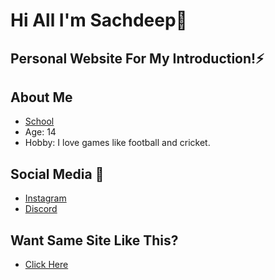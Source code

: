 # Hi All I'm Sachdeep👋

## Personal Website For My Introduction!⚡️


## About Me
- [School](https://www.no1airforceschoolgwl.com/)
- Age: 14
- Hobby: I love games like football and cricket.

## Social Media 📸
- [Instagram](https://instagram.com/u/sxchdeep)
- [Discord](https://discord.com/users/726326726078103622)

## Want Same Site Like This?
- [Click Here](https://github.com/KRAF10oP/my-introduction-site)


